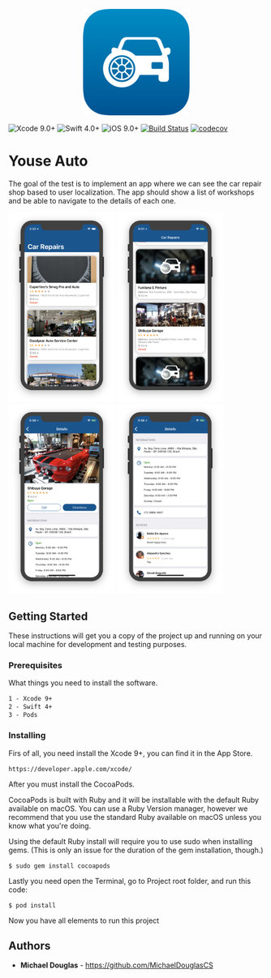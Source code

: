 <p align="center"><img src="/Screenshots/Logo-Icon.png" width="210"></p>

![Xcode 9.0+](https://img.shields.io/badge/Xcode-9.0%2B-blue.svg)
![Swift 4.0+](https://img.shields.io/badge/Swift-4.0%2B-orange.svg)
![iOS 9.0+](https://img.shields.io/badge/iOS-9.0%2B-blue.svg)
[![Build Status](https://travis-ci.org/MichaelDouglasCS/Youse-Auto.svg?branch=master)](https://travis-ci.org/MichaelDouglasCS/Youse-Auto)
[![codecov](https://codecov.io/gh/MichaelDouglasCS/Youse-Auto/branch/master/graph/badge.svg)](https://codecov.io/gh/MichaelDouglasCS/Youse-Auto)

# Youse Auto

The goal of the test is to implement an app where we can see the car repair shop based to user localization. The app should show a list of workshops and be able to navigate to the details of each one.

<img src="/Screenshots/Home-Header.png" width="210"> <img src="/Screenshots/Home-Center.png" width="210"> <img src="/Screenshots/Details-Header.png" width="210"> <img src="/Screenshots/Details-Footer.png" width="210">

## Getting Started

These instructions will get you a copy of the project up and running on your local machine for development and testing purposes.

### Prerequisites

What things you need to install the software.

```
1 - Xcode 9+
2 - Swift 4+
3 - Pods
```

### Installing

Firs of all, you need install the Xcode 9+, you can find it in the App Store.

```
https://developer.apple.com/xcode/
```

After you must install the CocoaPods.

CocoaPods is built with Ruby and it will be installable with the default Ruby available on macOS. You can use a Ruby Version manager, however we recommend that you use the standard Ruby available on macOS unless you know what you're doing.

Using the default Ruby install will require you to use sudo when installing gems. (This is only an issue for the duration of the gem installation, though.)

```
$ sudo gem install cocoapods
```

Lastly you need open the Terminal, go to Project root folder, and run this code:

```
$ pod install
```

Now you have all elements to run this project

## Authors

* **Michael Douglas** - https://github.com/MichaelDouglasCS
